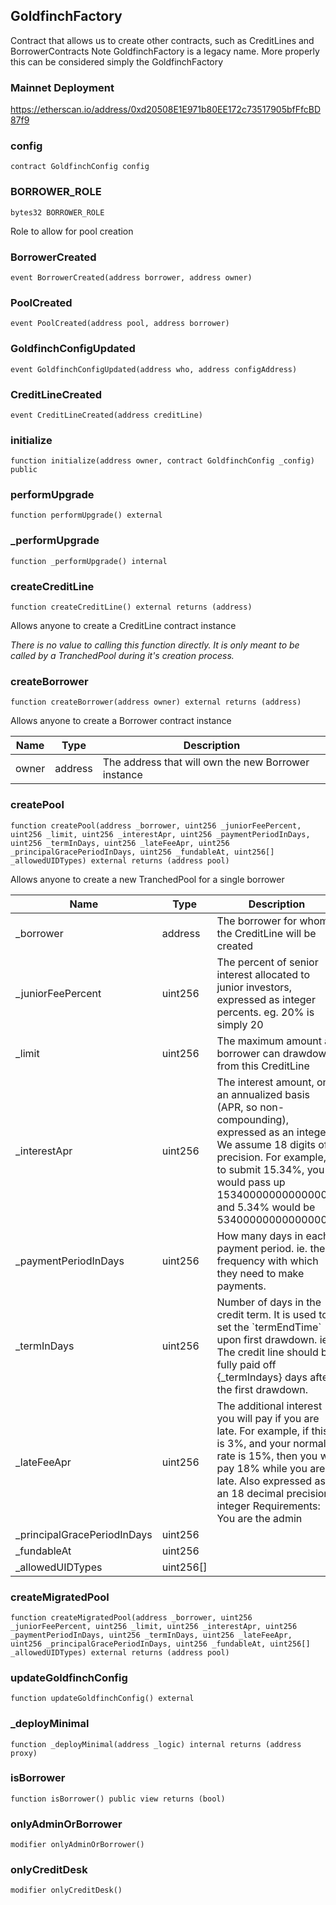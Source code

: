 ## GoldfinchFactory

Contract that allows us to create other contracts, such as CreditLines and BorrowerContracts
 Note GoldfinchFactory is a legacy name. More properly this can be considered simply the GoldfinchFactory

### Mainnet Deployment

https://etherscan.io/address/0xd20508E1E971b80EE172c73517905bfFfcBD87f9

### config

```solidity
contract GoldfinchConfig config
```

### BORROWER_ROLE

```solidity
bytes32 BORROWER_ROLE
```

Role to allow for pool creation

### BorrowerCreated

```solidity
event BorrowerCreated(address borrower, address owner)
```

### PoolCreated

```solidity
event PoolCreated(address pool, address borrower)
```

### GoldfinchConfigUpdated

```solidity
event GoldfinchConfigUpdated(address who, address configAddress)
```

### CreditLineCreated

```solidity
event CreditLineCreated(address creditLine)
```

### initialize

```solidity
function initialize(address owner, contract GoldfinchConfig _config) public
```

### performUpgrade

```solidity
function performUpgrade() external
```

### _performUpgrade

```solidity
function _performUpgrade() internal
```

### createCreditLine

```solidity
function createCreditLine() external returns (address)
```

Allows anyone to create a CreditLine contract instance

_There is no value to calling this function directly. It is only meant to be called
 by a TranchedPool during it&#x27;s creation process._

### createBorrower

```solidity
function createBorrower(address owner) external returns (address)
```

Allows anyone to create a Borrower contract instance

| Name | Type | Description |
| ---- | ---- | ----------- |
| owner | address | The address that will own the new Borrower instance |

### createPool

```solidity
function createPool(address _borrower, uint256 _juniorFeePercent, uint256 _limit, uint256 _interestApr, uint256 _paymentPeriodInDays, uint256 _termInDays, uint256 _lateFeeApr, uint256 _principalGracePeriodInDays, uint256 _fundableAt, uint256[] _allowedUIDTypes) external returns (address pool)
```

Allows anyone to create a new TranchedPool for a single borrower

| Name | Type | Description |
| ---- | ---- | ----------- |
| _borrower | address | The borrower for whom the CreditLine will be created |
| _juniorFeePercent | uint256 | The percent of senior interest allocated to junior investors, expressed as  integer percents. eg. 20% is simply 20 |
| _limit | uint256 | The maximum amount a borrower can drawdown from this CreditLine |
| _interestApr | uint256 | The interest amount, on an annualized basis (APR, so non-compounding), expressed as an integer.  We assume 18 digits of precision. For example, to submit 15.34%, you would pass up 153400000000000000,  and 5.34% would be 53400000000000000 |
| _paymentPeriodInDays | uint256 | How many days in each payment period.  ie. the frequency with which they need to make payments. |
| _termInDays | uint256 | Number of days in the credit term. It is used to set the &#x60;termEndTime&#x60; upon first drawdown.  ie. The credit line should be fully paid off {_termIndays} days after the first drawdown. |
| _lateFeeApr | uint256 | The additional interest you will pay if you are late. For example, if this is 3%, and your  normal rate is 15%, then you will pay 18% while you are late. Also expressed as an 18 decimal precision integer Requirements:  You are the admin |
| _principalGracePeriodInDays | uint256 |  |
| _fundableAt | uint256 |  |
| _allowedUIDTypes | uint256[] |  |

### createMigratedPool

```solidity
function createMigratedPool(address _borrower, uint256 _juniorFeePercent, uint256 _limit, uint256 _interestApr, uint256 _paymentPeriodInDays, uint256 _termInDays, uint256 _lateFeeApr, uint256 _principalGracePeriodInDays, uint256 _fundableAt, uint256[] _allowedUIDTypes) external returns (address pool)
```

### updateGoldfinchConfig

```solidity
function updateGoldfinchConfig() external
```

### _deployMinimal

```solidity
function _deployMinimal(address _logic) internal returns (address proxy)
```

### isBorrower

```solidity
function isBorrower() public view returns (bool)
```

### onlyAdminOrBorrower

```solidity
modifier onlyAdminOrBorrower()
```

### onlyCreditDesk

```solidity
modifier onlyCreditDesk()
```

